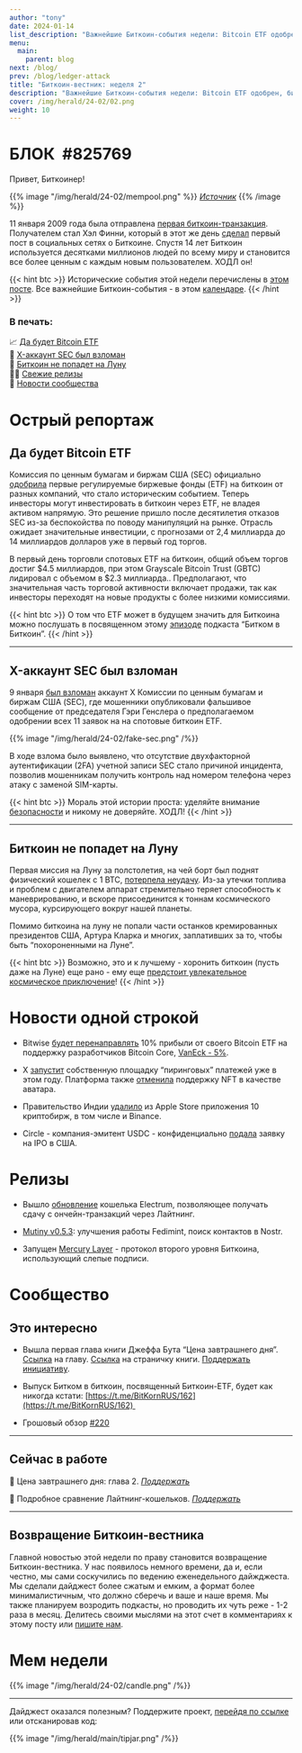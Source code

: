 ```yaml
---
author: "tony"
date: 2024-01-14
list_description: "Важнейшие Биткоин-события недели: Bitcoin ETF одобрен, биткоин не попадет на Луну, релизы, многое другое."
menu:
  main:
    parent: blog
next: /blog/
prev: /blog/ledger-attack
title: "Биткоин-вестник: неделя 2"
description: "Важнейшие Биткоин-события недели: Bitcoin ETF одобрен, биткоин не попадет на Луну, релизы, многое другое."
cover: /img/herald/24-02/02.png
weight: 10
---
```


  
# БЛОК  #825769

Привет, Биткоинер!

{{% image "/img/herald/24-02/mempool.png" %}}
_[Источник](https://mempool.space/ru/)_
{{% /image %}}

11 января 2009 года была отправлена [первая биткоин-транзакция](https://mempool.space/ru/tx/f4184fc596403b9d638783cf57adfe4c75c605f6356fbc91338530e9831e9e16). Получателем стал Хэл Финни, который в этот же день [сделал](https://twitter.com/halfin/status/1110302988) первый пост в социальных сетях о Биткоине. Спустя 14 лет Биткоин используется десятками миллионов людей по всему миру и становится все более ценным с каждым новым пользователем. ХОДЛ он!

{{< hint btc >}}
Исторические события этой недели перечислены в [этом посте](https://t.me/bitcoin21ideas/2986). Все важнейшие Биткоин-события - в этом [календаре](https://21ideas.org/history/).
{{< /hint >}}

### В печать:

📈 [Да будет Bitcoin ETF](/posts/vestnik-02/#да-будет-bitcoin-etf)  
🥷 [X-аккаунт SEC был взломан](/posts/vestnik-02/#x-аккаунт-sec-был-взломан)  
🌚 [Биткоин не попадет на Луну](/posts/vestnik-02/#биткоин-не-попадет-на-луну)  
👨‍💻 [Свежие релизы](/posts/vestnik-02/#релизы)  
🏰 [Новости сообщества](/posts/vestnik-02/#сообщество)  

# Острый репортаж

## Да будет Bitcoin ETF

Комиссия по ценным бумагам и биржам США (SEC) официально [одобрила](https://www.sec.gov/files/rules/sro/nysearca/2024/34-99306.pdf) первые регулируемые биржевые фонды (ETF) на биткоин от разных компаний, что стало историческим событием. Теперь инвесторы могут инвестировать в биткоин через ETF, не владея активом напрямую. Это решение пришло после десятилетия отказов SEC из-за беспокойства по поводу манипуляций на рынке. Отрасль ожидает значительные инвестиции, с прогнозами от 2,4 миллиарда до 14 миллиардов долларов уже в первый год торгов.  
  
В первый день торговли спотовых ETF на биткоин, общий объем торгов достиг $4.5 миллиардов, при этом Grayscale Bitcoin Trust (GBTC) лидировал с объемом в $2.3 миллиарда.. Предполагают, что значительная часть торговой активности включает продажи, так как инвесторы переходят на новые продукты с более низкими комиссиями. 

{{< hint btc >}}
О том что ETF может в будущем значить для Биткоина можно послушать в посвященном этому [эпизоде](https://t.me/BitKornRUS/162) подкаста “Битком в Биткоин”.
{{< /hint >}}

---

## X-аккаунт SEC был взломан

9 января [был взломан](https://twitter.com/Safety/status/1744924042681897343?ref_src=twsrc%5Etfw%7Ctwcamp%5Etweetembed%7Ctwterm%5E1744924042681897343%7Ctwgr%5E6e8118c9d883ea1028560fb037d048488da1725e%7Ctwcon%5Es1_&ref_url=https%3A%2F%2Fcointelegraph.com%2Fnews%2Fcoingecko-x-accounts-compromised-phishing-attack) аккаунт X Комиссии по ценным бумагам и биржам США (SEC), где мошенники опубликовали фальшивое сообщение от председателя Гэри Генслера о предполагаемом одобрении всех 11 заявок на на спотовые биткоин ETF. 

{{% image "/img/herald/24-02/fake-sec.png" /%}}

В ходе взлома было выявлено, что отсутствие двухфакторной аутентификации (2FA) учетной записи SEC стало причиной инцидента, позволив мошенникам получить контроль над номером телефона через атаку с заменой SIM-карты. 

{{< hint btc >}}
Мораль этой истории проста: уделяйте внимание [безопасности](/security) и никому не доверяйте. ХОДЛ!
{{< /hint >}}

---

## Биткоин не попадет на Луну

Первая миссия на Луну за полстолетия, на чей борт был поднят физический кошелек с 1 BTC, [потерпела неудачу](https://www.theguardian.com/science/2024/jan/09/what-happened-to-the-peregrine-lander-and-what-does-it-mean-for-moon-missions). Из-за утечки топлива и проблем с двигателем аппарат стремительно теряет способность к маневрированию, и вскоре присоединится к тоннам космического мусора, курсирующего вокруг нашей планеты.

Помимо биткоина на луну не попали части останков кремированных президентов США, Артура Кларка и многих, заплативших за то, чтобы быть “похороненными на Луне”. 

{{< hint btc >}}
Возможно, это и к лучшему - хоронить биткоин (пусть даже на Луне) еще рано - ему еще [предстоит увлекательное космическое приключение](https://21ideas.org/ba/)!
{{< /hint >}}

# Новости одной строкой

- Bitwise [будет перенаправлять](https://nitter.net/BitwiseInvest/status/1745205436708421691) 10% прибыли от своего Bitcoin ETF на поддержку разработчиков Bitcoin Core, [VanEck - 5%](https://www.vaneck.com/us/en/blogs/digital-assets/we-celebrate-bitcoin-builders-not-tourists/).
    
- X [запустит](https://www.forbes.com/sites/zacharyfolk/2024/01/09/x-announces-peer-to-peer-payment-service-will-launch-in-2024/?sh=6697e34275a8) собственную площадку “пиринговых” платежей уже в этом году. Платформа также [отменила](https://techcrunch.com/2024/01/10/x-removes-support-for-nft-profile-pictures/?guccounter=1) поддержку NFT в качестве аватара. 
    
- Правительство Индии [удалило](https://twitter.com/BinanceDesi/status/1744995162957513194?ref_src=twsrc%5Etfw%7Ctwcamp%5Etweetembed%7Ctwterm%5E1744995162957513194%7Ctwgr%5E6874af9fcece176aa52b34615ee03963f0bff2e8%7Ctwcon%5Es1_&ref_url=https%3A%2F%2Fcointelegraph.com%2Fnews%2Fapple-india-binance-kraken-crypto-exchanges-delist-fiu-notice) из Apple Store приложения 10 криптобирж, в том числе и Binance.

- Circle - компания-эмитент USDC - конфиденциально [подала](https://www.reuters.com/markets/deals/stablecoin-firm-circle-confidentially-files-us-ipo-2024-01-11/) заявку на IPO в США.
    

# Релизы

- Вышло [обновление](https://t.me/bitcoin21ideas/2990) кошелька Electrum, позволяющее получать сдачу с ончейн-транзакций через Лайтнинг.
    
- [Mutiny v0.5.3](https://nostr.com/note1j7ya7h3tcxqpglqprz7quq0kjzzhmhltxkyvl7xwzdfnfvgvg2dseexw4e?ref=nobsbitcoin.com): улучшения работы Fedimint, поиск контактов в Nostr. 
    
- Запущен [Mercury Layer](https://mercurylayer.com/) - протокол второго уровня Биткоина, использующий слепые подписи.

# Сообщество

## Это интересно

- Вышла первая глава книги Джеффа Бута “Цена завтрашнего дня”. [Ссылка](https://21ideas.org/cena/1) на главу. [Ссылка](https://21ideas.org/%D1%81ena/) на страничку книги. [Поддержать инициативу](https://tallycoin.app/@21ideas/--V7MP64vf/).
    
- Выпуск Битком в биткоин, посвященный Биткоин-ETF, будет как никогда кстати: [https://t.me/BitKornRUS/162](https://t.me/BitKornRUS/162) 
    
- Грошовый обзор [#220](https://teletype.in/@hypecoinnews/dime-review-220)

---

##  Сейчас в работе

📖 Цена завтрашнего дня: глава 2. _[Поддержать](/cena/)_  

📄 Подробное сравнение Лайтнинг-кошельков. _[Поддержать](https://legend.lnbits.com/tipjar/1132)_

---

## Возвращение Биткоин-вестника

Главной новостью этой недели по праву становится возвращение Биткоин-вестника. У нас появилось немного времени, да и, если честно, мы сами соскучились по ведению еженедельного дайжджеста. Мы сделали дайджест более сжатым и емким, а формат более минималистичным, что должно сберечь и ваше и наше время. Мы также планируем возродить подкасты, но проводить их чуть реже - 1-2 раза в месяц. Делитесь своими мыслями на этот счет в комментариях к этому посту или [пишите нам](/feedback).

# Мем недели

{{% image "/img/herald/24-02/candle.png" /%}}

---

Дайджест оказался полезным? Поддержите проект, [перейдя по ссылке](https://legend.lnbits.com/tipjar/1131) или отсканировав код: 

{{% image "/img/herald/main/tipjar.png" /%}}